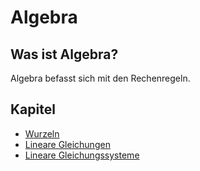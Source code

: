 # Algebra

## Was ist Algebra?

Algebra befasst sich mit den Rechenregeln.

## Kapitel

* [Wurzeln](wurzeln/)
* [Lineare Gleichungen](lineare-gleichungen/)
* [Lineare Gleichungssysteme](lineare-gleichungssysteme/)